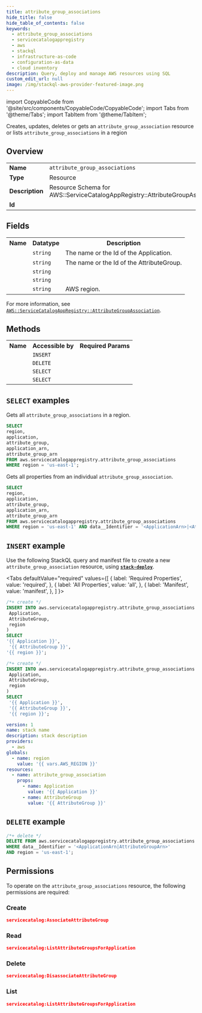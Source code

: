 ```yaml
---
title: attribute_group_associations
hide_title: false
hide_table_of_contents: false
keywords:
  - attribute_group_associations
  - servicecatalogappregistry
  - aws
  - stackql
  - infrastructure-as-code
  - configuration-as-data
  - cloud inventory
description: Query, deploy and manage AWS resources using SQL
custom_edit_url: null
image: /img/stackql-aws-provider-featured-image.png
---
```


import CopyableCode from '@site/src/components/CopyableCode/CopyableCode';
import Tabs from '@theme/Tabs';
import TabItem from '@theme/TabItem';

Creates, updates, deletes or gets an <code>attribute_group_association</code> resource or lists <code>attribute_group_associations</code> in a region

## Overview
<table>
<tbody>
<tr><td><b>Name</b></td><td><code>attribute_group_associations</code></td></tr>
<tr><td><b>Type</b></td><td>Resource</td></tr>
<tr><td><b>Description</b></td><td>Resource Schema for AWS::ServiceCatalogAppRegistry::AttributeGroupAssociation.</td></tr>
<tr><td><b>Id</b></td><td><CopyableCode code="aws.servicecatalogappregistry.attribute_group_associations" /></td></tr>
</tbody>
</table>

## Fields
<table>
<tbody>
<tr><th>Name</th><th>Datatype</th><th>Description</th></tr><tr><td><CopyableCode code="application" /></td><td><code>string</code></td><td>The name or the Id of the Application.</td></tr>
<tr><td><CopyableCode code="attribute_group" /></td><td><code>string</code></td><td>The name or the Id of the AttributeGroup.</td></tr>
<tr><td><CopyableCode code="application_arn" /></td><td><code>string</code></td><td></td></tr>
<tr><td><CopyableCode code="attribute_group_arn" /></td><td><code>string</code></td><td></td></tr>
<tr><td><CopyableCode code="region" /></td><td><code>string</code></td><td>AWS region.</td></tr>
</tbody>
</table>

For more information, see <a href="https://docs.aws.amazon.com/AWSCloudFormation/latest/UserGuide/aws-resource-servicecatalogappregistry-attributegroupassociation.html"><code>AWS::ServiceCatalogAppRegistry::AttributeGroupAssociation</code></a>.

## Methods

<table>
<tbody>
  <tr>
    <th>Name</th>
    <th>Accessible by</th>
    <th>Required Params</th>
  </tr>
  <tr>
    <td><CopyableCode code="create_resource" /></td>
    <td><code>INSERT</code></td>
    <td><CopyableCode code="Application, AttributeGroup, region" /></td>
  </tr>
  <tr>
    <td><CopyableCode code="delete_resource" /></td>
    <td><code>DELETE</code></td>
    <td><CopyableCode code="data__Identifier, region" /></td>
  </tr>
  <tr>
    <td><CopyableCode code="list_resources" /></td>
    <td><code>SELECT</code></td>
    <td><CopyableCode code="region" /></td>
  </tr>
  <tr>
    <td><CopyableCode code="get_resource" /></td>
    <td><code>SELECT</code></td>
    <td><CopyableCode code="data__Identifier, region" /></td>
  </tr>
</tbody>
</table>

## `SELECT` examples
Gets all <code>attribute_group_associations</code> in a region.
```sql
SELECT
region,
application,
attribute_group,
application_arn,
attribute_group_arn
FROM aws.servicecatalogappregistry.attribute_group_associations
WHERE region = 'us-east-1';
```
Gets all properties from an individual <code>attribute_group_association</code>.
```sql
SELECT
region,
application,
attribute_group,
application_arn,
attribute_group_arn
FROM aws.servicecatalogappregistry.attribute_group_associations
WHERE region = 'us-east-1' AND data__Identifier = '<ApplicationArn>|<AttributeGroupArn>';
```

## `INSERT` example

Use the following StackQL query and manifest file to create a new <code>attribute_group_association</code> resource, using [__`stack-deploy`__](https://pypi.org/project/stack-deploy/).

<Tabs
    defaultValue="required"
    values={[
      { label: 'Required Properties', value: 'required', },
      { label: 'All Properties', value: 'all', },
      { label: 'Manifest', value: 'manifest', },
    ]
}>
<TabItem value="required">

```sql
/*+ create */
INSERT INTO aws.servicecatalogappregistry.attribute_group_associations (
 Application,
 AttributeGroup,
 region
)
SELECT 
'{{ Application }}',
 '{{ AttributeGroup }}',
'{{ region }}';
```
</TabItem>
<TabItem value="all">

```sql
/*+ create */
INSERT INTO aws.servicecatalogappregistry.attribute_group_associations (
 Application,
 AttributeGroup,
 region
)
SELECT 
 '{{ Application }}',
 '{{ AttributeGroup }}',
 '{{ region }}';
```
</TabItem>
<TabItem value="manifest">

```yaml
version: 1
name: stack name
description: stack description
providers:
  - aws
globals:
  - name: region
    value: '{{ vars.AWS_REGION }}'
resources:
  - name: attribute_group_association
    props:
      - name: Application
        value: '{{ Application }}'
      - name: AttributeGroup
        value: '{{ AttributeGroup }}'

```
</TabItem>
</Tabs>

## `DELETE` example

```sql
/*+ delete */
DELETE FROM aws.servicecatalogappregistry.attribute_group_associations
WHERE data__Identifier = '<ApplicationArn|AttributeGroupArn>'
AND region = 'us-east-1';
```

## Permissions

To operate on the <code>attribute_group_associations</code> resource, the following permissions are required:

### Create
```json
servicecatalog:AssociateAttributeGroup
```

### Read
```json
servicecatalog:ListAttributeGroupsForApplication
```

### Delete
```json
servicecatalog:DisassociateAttributeGroup
```

### List
```json
servicecatalog:ListAttributeGroupsForApplication
```
